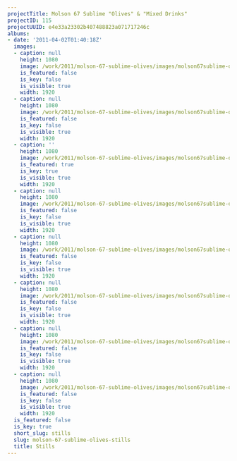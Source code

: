 ```yaml
---
projectTitle: Molson 67 Sublime "Olives" & "Mixed Drinks"
projectID: 115
projectUUID: e4e33a23302b407488823a071717246c
albums:
- date: '2011-04-02T01:40:18Z'
  images:
  - caption: null
    height: 1080
    image: /work/2011/molson-67-sublime-olives/images/molson67sublime-olives.01-1.jpg
    is_featured: false
    is_key: false
    is_visible: true
    width: 1920
  - caption: null
    height: 1080
    image: /work/2011/molson-67-sublime-olives/images/molson67sublime-olives.02-1.jpg
    is_featured: false
    is_key: false
    is_visible: true
    width: 1920
  - caption: ''
    height: 1080
    image: /work/2011/molson-67-sublime-olives/images/molson67sublime-olives.03-1.jpg
    is_featured: true
    is_key: true
    is_visible: true
    width: 1920
  - caption: null
    height: 1080
    image: /work/2011/molson-67-sublime-olives/images/molson67sublime-olives.04-1.jpg
    is_featured: false
    is_key: false
    is_visible: true
    width: 1920
  - caption: null
    height: 1080
    image: /work/2011/molson-67-sublime-olives/images/molson67sublime-olives.01-2.jpg
    is_featured: false
    is_key: false
    is_visible: true
    width: 1920
  - caption: null
    height: 1080
    image: /work/2011/molson-67-sublime-olives/images/molson67sublime-olives.02-2.jpg
    is_featured: false
    is_key: false
    is_visible: true
    width: 1920
  - caption: null
    height: 1080
    image: /work/2011/molson-67-sublime-olives/images/molson67sublime-olives.03-2.jpg
    is_featured: false
    is_key: false
    is_visible: true
    width: 1920
  - caption: null
    height: 1080
    image: /work/2011/molson-67-sublime-olives/images/molson67sublime-olives.04-2.jpg
    is_featured: false
    is_key: false
    is_visible: true
    width: 1920
  is_featured: false
  is_key: true
  short_slug: stills
  slug: molson-67-sublime-olives-stills
  title: Stills
---
```

